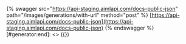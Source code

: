 [#generator:start]: <> ({ "template": "swagger" })
{% swagger src="https://api-staging.aimlapi.com/docs-public-json" path="/images/generations/with-url" method="post" %}
[https://api-staging.aimlapi.com/docs-public-json](https://api-staging.aimlapi.com/docs-public-json)
{% endswagger %}
[#generator:end]: <> ({})